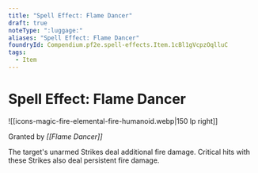 ```yaml
---
title: "Spell Effect: Flame Dancer"
draft: true
noteType: ":luggage:"
aliases: "Spell Effect: Flame Dancer"
foundryId: Compendium.pf2e.spell-effects.Item.1cBl1gVcpzOqlluC
tags:
  - Item
---
```


# Spell Effect: Flame Dancer
![[icons-magic-fire-elemental-fire-humanoid.webp|150 lp right]]

Granted by _[[Flame Dancer]]_

The target's unarmed Strikes deal additional fire damage. Critical hits with these Strikes also deal persistent fire damage.
